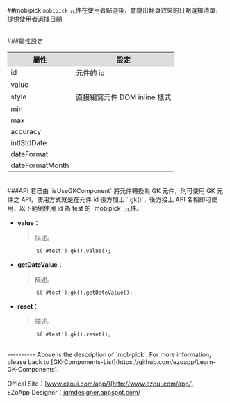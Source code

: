##mobipick
`mobipick` 元件在使用者點選後，會跳出翻頁效果的日期選擇清單，提供使用者選擇日期  


<br/>
###屬性設定
<table>

<tr>
<th style="background:#ddd;">屬性</th>
<th style="background:#ddd;">設定</th>
</tr>

<tr>
<td>id</td>
<td>元件的 id</td>
</tr>

<tr>
<td>value</td>
<td></td>
</tr>

<tr>
<td>style</td>
<td>直接編寫元件 DOM inline 樣式</td>
</tr>

<tr>
<td>min</td>
<td></td>
</tr>

<tr>
<td>max</td>
<td></td>
</tr>

<tr>
<td>accuracy</td>
<td></td>
</tr>

<tr>
<td>intlStdDate</td>
<td></td>
</tr>

<tr>
<td>dateFormat</td>
<td></td>
</tr>

<tr>
<td>dateFormatMonth</td>
<td></td>
</tr>

</table>

<br/>
###API
若已由 `isUseGKComponent` 將元件轉換為 GK 元件，則可使用 GK 元件之 API，使用方式就是在元件 id 後方加上 `.gk()`，後方接上 API 名稱即可使用，以下範例使用 id 為 test 的 `mobipick` 元件。

- **value**：  
  	> 描述。

			$('#test').gk().value();

- **getDateValue**：  
  	> 描述。

			$('#test').gk().getDateValue();

- **reset**：  
  	> 描述。

			$('#test').gk().reset();


<br/>
----------
Above is the description of `mobipick`. For more information, please back to [GK-Components-List](https://github.com/ezoapp/Learn-GK-Components).

Offical Site：[www.ezoui.com/app/](http://www.ezoui.com/app/)  
EZoApp Designer：[jqmdesigner.appspot.com/](http://jqmdesigner.appspot.com/)




